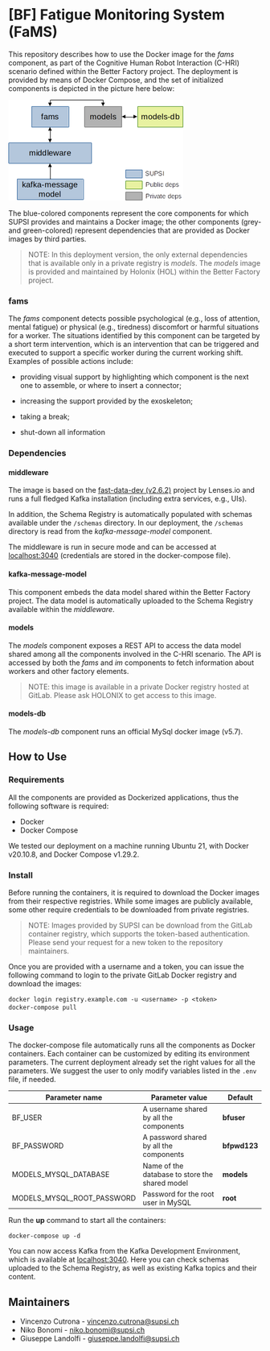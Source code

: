 # [BF] Fatigue Monitoring System (FaMS)

This repository describes how to use the Docker image for the *fams* component, as part of the Cognitive Human Robot Interaction (C-HRI) scenario defined within the Better Factory project. The deployment is provided by means of Docker Compose, and the set of initialized components is depicted in the picture here below:

![docker-deployment](./docker-deployment.png)

The blue-colored components represent the core components for which SUPSI provides and maintains a Docker image; the other components (grey- and green-colored) represent dependencies that are provided as Docker images by third parties.

> NOTE: In this deployment version, the only external dependencies that is available only in a private registry is *models*. The *models* image is provided and maintained by Holonix (HOL) within the Better Factory project.

### fams

The *fams* component detects possible psychological (e.g., loss of attention, mental fatigue) or physical (e.g., tiredness) discomfort or harmful situations for a worker. The situations identified by this component can be targeted by a short term intervention, which is an intervention that can be triggered and executed to support a specific worker during the current working shift. Examples of possible actions include:

- providing visual support by highlighting which component is the next one to assemble, or where to insert a connector;

- increasing the support provided by the exoskeleton;

- taking a break;

- shut-down all information

### Dependencies

#### middleware

The image is based on the [fast-data-dev (v2.6.2)](https://github.com/lensesio/fast-data-dev/tree/fdd/2.6.2) project by Lenses.io and runs a full fledged Kafka installation (including extra services, e.g., UIs).

In addition, the Schema Registry is automatically populated with schemas available under the `/schemas` directory. In our deployment, the `/schemas` directory is read from the *kafka-message-model* component.

The middleware is run in secure mode and can be accessed at [localhost:3040](localhost:3040) (credentials are stored in the docker-compose file).

#### kafka-message-model
This component embeds the data model shared within the Better Factory project. The data model is automatically uploaded to the Schema Registry available within the *middleware*.

#### models
The *models* component exposes a REST API to access the data model shared among all the components involved in the C-HRI scenario. The API is accessed by both the *fams* and *im* components to fetch information about workers and other factory elements.

> NOTE: this image is available in a private Docker registry hosted at GitLab. Please ask HOLONIX to get access to this image.

#### models-db
The *models-db* component runs an official MySql docker image (v5.7).

## How to Use

### Requirements

All the components are provided as Dockerized applications, thus the following software is required:

- Docker
- Docker Compose

We tested our deployment on a machine running Ubuntu 21, with Docker v20.10.8, and Docker Compose v1.29.2.

### Install

Before running the containers, it is required to download the Docker images from their respective registries.
While some images are publicly available, some other require credentials to be downloaded from private registries.

> NOTE: Images provided by SUPSI can be download from the GitLab container registry, which supports the token-based authentication. Please send your request for a new token to the repository maintainers.

Once you are provided with a username and a token, you can issue the following command to login to the private GitLab Docker registry and download the images:

```shell
docker login registry.example.com -u <username> -p <token>
docker-compose pull
```

### Usage
The docker-compose file automatically runs all the components as Docker containers. Each container can be customized by editing its environment parameters. The current deployment already set the right values for all the parameters.
We suggest the user to only modify variables listed in the `.env` file, if needed.

| Parameter name             | Parameter value | Default |
| -------------------------- | --------------- | ------  |
| BF_USER | A username shared by all the components | **bfuser** |
| BF_PASSWORD | A password shared by all the components | **bfpwd123** |
| MODELS_MYSQL_DATABASE | Name of the database to store the shared model | **models**|
| MODELS_MYSQL_ROOT_PASSWORD | Password for the root user in MySQL | **root** |

Run the **up** command to start all the containers:

```shell
docker-compose up -d
```

You can now access Kafka from the Kafka Development Environment, which is available at [localhost:3040](http://localhost:3040/). Here you can check schemas uploaded to the Schema Registry, as well as existing Kafka topics and their content.

## Maintainers

- Vincenzo Cutrona - vincenzo.cutrona@supsi.ch
- Niko Bonomi - niko.bonomi@supsi.ch
- Giuseppe Landolfi - giuseppe.landolfi@supsi.ch

